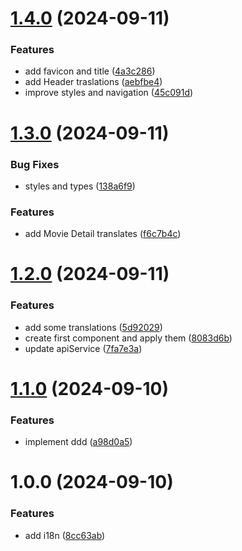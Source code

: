 # [1.4.0](https://github.com/mokadev90/movie-finder/compare/v1.3.0...v1.4.0) (2024-09-11)


### Features

* add favicon and title ([4a3c286](https://github.com/mokadev90/movie-finder/commit/4a3c2865ac8061bacdffced948ef43aa24132a92))
* add Header traslations ([aebfbe4](https://github.com/mokadev90/movie-finder/commit/aebfbe43e28fadea0df8e916e624f9a2243b6f33))
* improve styles and navigation ([45c091d](https://github.com/mokadev90/movie-finder/commit/45c091d9dd906cf4dc4ca05f88930920631ead76))

# [1.3.0](https://github.com/mokadev90/movie-finder/compare/v1.2.0...v1.3.0) (2024-09-11)


### Bug Fixes

* styles and types ([138a6f9](https://github.com/mokadev90/movie-finder/commit/138a6f915826fd27ba3019acfea25b49d163b767))


### Features

* add Movie Detail translates ([f6c7b4c](https://github.com/mokadev90/movie-finder/commit/f6c7b4c2d44ed1a7b08c25eba850fd8ef9595faf))

# [1.2.0](https://github.com/mokadev90/movie-finder/compare/v1.1.0...v1.2.0) (2024-09-11)


### Features

* add some translations ([5d92029](https://github.com/mokadev90/movie-finder/commit/5d92029792d2c4e7e7119375e323f4286772e261))
* create first component and apply them ([8083d6b](https://github.com/mokadev90/movie-finder/commit/8083d6b309a61c8f99cde7cdecf551c66248c35a))
* update apiService ([7fa7e3a](https://github.com/mokadev90/movie-finder/commit/7fa7e3aa50aae5ca6e4338bd916aeeec998d7eee))

# [1.1.0](https://github.com/mokadev90/movie-finder/compare/v1.0.0...v1.1.0) (2024-09-10)


### Features

* implement ddd ([a98d0a5](https://github.com/mokadev90/movie-finder/commit/a98d0a50e890dcddd354129f4d726993d4f814b2))

# 1.0.0 (2024-09-10)


### Features

* add i18n ([8cc63ab](https://github.com/mokadev90/movie-finder/commit/8cc63ab6df5312925275ba2cf3cec992563c037b))
